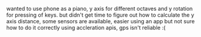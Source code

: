wanted to use phone as a piano, y axis for different octaves and y rotation for pressing of keys. but didn't get time to figure out how to calculate the y axis distance, some sensors are available, easier using an app but not sure how to do it correctly using accleration apis, gps isn't reliable :(

